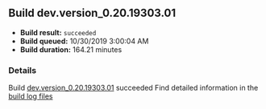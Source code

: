## Build dev.version_0.20.19303.01
- **Build result:** `succeeded`
- **Build queued:** 10/30/2019 3:00:04 AM
- **Build duration:** 164.21 minutes
### Details
Build [dev.version_0.20.19303.01](https://winappstudio.visualstudio.com/web/build.aspx?pcguid=a4ef43be-68ce-4195-a619-079b4d9834c2&builduri=vstfs%3a%2f%2f%2fBuild%2fBuild%2f31642) succeeded
Find detailed information in the [build log files]()
